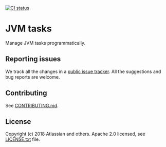 [![CI status](https://github.com/atlassian/jvm-tasks/workflows/CI/badge.svg)](https://github.com/atlassian/jvm-tasks/actions?query=branch%3Amaster+workflow%3ACI)

# JVM tasks
Manage JVM tasks programmatically.

## Reporting issues

We track all the changes in a [public issue tracker](https://ecosystem.atlassian.net/secure/RapidBoard.jspa?rapidView=457&projectKey=JPERF).
All the suggestions and bug reports are welcome.

## Contributing

See [CONTRIBUTING.md](CONTRIBUTING.md).

## License
Copyright (c) 2018 Atlassian and others.
Apache 2.0 licensed, see [LICENSE.txt](LICENSE.txt) file.
